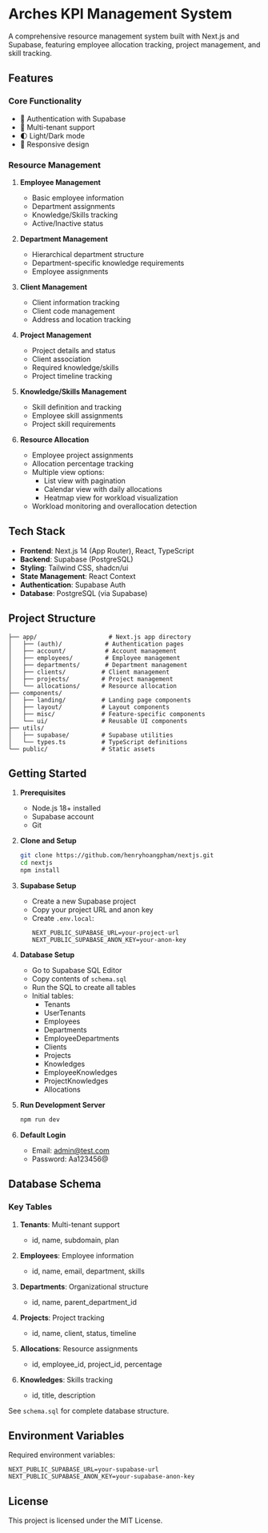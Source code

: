 # Arches KPI Management System

A comprehensive resource management system built with Next.js and Supabase, featuring employee allocation tracking, project management, and skill tracking.

## Features

### Core Functionality
- 🔐 Authentication with Supabase
- 👥 Multi-tenant support
- 🌓 Light/Dark mode
- 📱 Responsive design

### Resource Management
1. **Employee Management**
   - Basic employee information
   - Department assignments
   - Knowledge/Skills tracking
   - Active/Inactive status

2. **Department Management**
   - Hierarchical department structure
   - Department-specific knowledge requirements
   - Employee assignments

3. **Client Management**
   - Client information tracking
   - Client code management
   - Address and location tracking

4. **Project Management**
   - Project details and status
   - Client association
   - Required knowledge/skills
   - Project timeline tracking

5. **Knowledge/Skills Management**
   - Skill definition and tracking
   - Employee skill assignments
   - Project skill requirements

6. **Resource Allocation**
   - Employee project assignments
   - Allocation percentage tracking
   - Multiple view options:
     - List view with pagination
     - Calendar view with daily allocations
     - Heatmap view for workload visualization
   - Workload monitoring and overallocation detection

## Tech Stack

- **Frontend**: Next.js 14 (App Router), React, TypeScript
- **Backend**: Supabase (PostgreSQL)
- **Styling**: Tailwind CSS, shadcn/ui
- **State Management**: React Context
- **Authentication**: Supabase Auth
- **Database**: PostgreSQL (via Supabase)

## Project Structure

```
├── app/                    # Next.js app directory
│   ├── (auth)/            # Authentication pages
│   ├── account/           # Account management
│   ├── employees/         # Employee management
│   ├── departments/       # Department management
│   ├── clients/          # Client management
│   ├── projects/         # Project management
│   └── allocations/      # Resource allocation
├── components/
│   ├── landing/          # Landing page components
│   ├── layout/           # Layout components
│   ├── misc/             # Feature-specific components
│   └── ui/               # Reusable UI components
├── utils/
│   ├── supabase/         # Supabase utilities
│   └── types.ts          # TypeScript definitions
└── public/               # Static assets
```

## Getting Started

1. **Prerequisites**
   - Node.js 18+ installed
   - Supabase account
   - Git

2. **Clone and Setup**
   ```bash
   git clone https://github.com/henryhoangpham/nextjs.git
   cd nextjs
   npm install
   ```

3. **Supabase Setup**
   - Create a new Supabase project
   - Copy your project URL and anon key
   - Create `.env.local`:
     ```
     NEXT_PUBLIC_SUPABASE_URL=your-project-url
     NEXT_PUBLIC_SUPABASE_ANON_KEY=your-anon-key
     ```

4. **Database Setup**
   - Go to Supabase SQL Editor
   - Copy contents of `schema.sql`
   - Run the SQL to create all tables
   - Initial tables:
     - Tenants
     - UserTenants
     - Employees
     - Departments
     - EmployeeDepartments
     - Clients
     - Projects
     - Knowledges
     - EmployeeKnowledges
     - ProjectKnowledges
     - Allocations

5. **Run Development Server**
   ```bash
   npm run dev
   ```

6. **Default Login**
   - Email: admin@test.com
   - Password: Aa123456@

## Database Schema

### Key Tables
1. **Tenants**: Multi-tenant support
   - id, name, subdomain, plan

2. **Employees**: Employee information
   - id, name, email, department, skills

3. **Departments**: Organizational structure
   - id, name, parent_department_id

4. **Projects**: Project tracking
   - id, name, client, status, timeline

5. **Allocations**: Resource assignments
   - id, employee_id, project_id, percentage

6. **Knowledges**: Skills tracking
   - id, title, description

See `schema.sql` for complete database structure.

## Environment Variables

Required environment variables:
```
NEXT_PUBLIC_SUPABASE_URL=your-supabase-url
NEXT_PUBLIC_SUPABASE_ANON_KEY=your-supabase-anon-key
```


## License

This project is licensed under the MIT License.
